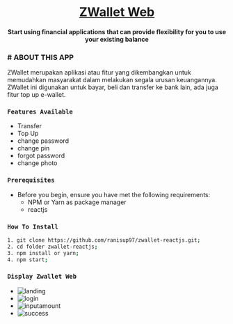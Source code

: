 <h1 align="center">
	<a href="#">
		ZWallet Web
	</a>
</h1>
<h4 align="center">
Start using financial applications that can provide flexibility for you to use your existing balance</h4>


### # ABOUT THIS APP
ZWallet merupakan aplikasi atau fitur yang dikembangkan untuk memudahkan masyarakat dalam melakukan segala urusan keuangannya. 
ZWallet ini digunakan untuk bayar, beli dan transfer ke bank lain, ada juga fitur top up e-wallet.

### `Features Available`

* Transfer
* Top Up
* change password
* change pin
* forgot password
* change photo

### `Prerequisites`

- Before you begin, ensure you have met the following requirements:
  - NPM or Yarn as package manager
  - reactjs
  
### `How To Install` 
```bash
1. git clone https://github.com/ranisup97/zwallet-reactjs.git;
2. cd folder zwallet-reactjs;
3. npm install or yarn;
4. npm start;

```
### `Display Zwallet Web`

* ![landing](https://user-images.githubusercontent.com/51501974/102961067-ef848000-4515-11eb-8802-61b653abd3df.PNG)
* ![login](https://user-images.githubusercontent.com/51501974/102961070-f01d1680-4515-11eb-84da-e3230beaec4c.PNG)
* ![inputamount](https://user-images.githubusercontent.com/51501974/102961061-ed222600-4515-11eb-9f62-829134be5340.PNG)
* ![success](https://user-images.githubusercontent.com/51501974/102961071-f14e4380-4515-11eb-81c1-4a5f779130ff.PNG)

